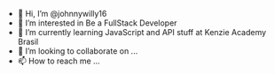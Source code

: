 - 👋 Hi, I’m @johnnywilly16
- 👀 I’m interested in Be a FullStack Developer
- 🌱 I’m currently learning JavaScript and API stuff at Kenzie Academy Brasil
- 💞️ I’m looking to collaborate on ...
- 📫 How to reach me ...

<!---
johnnywilly16/johnnywilly16 is a ✨ special ✨ repository because its `README.md` (this file) appears on your GitHub profile.
You can click the Preview link to take a look at your changes.
--->
